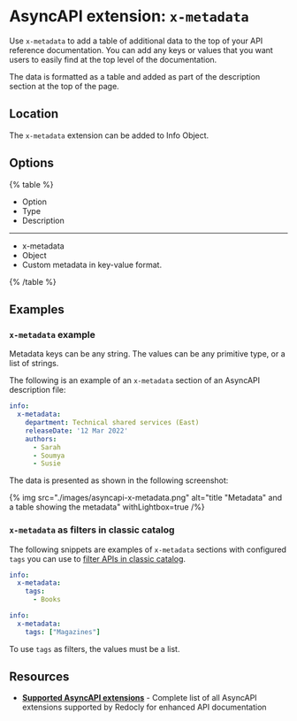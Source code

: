 # AsyncAPI extension: `x-metadata`

Use `x-metadata` to add a table of additional data to the top of your API reference documentation.
You can add any keys or values that you want users to easily find at the top level of the documentation.

The data is formatted as a table and added as part of the description section at the top of the page.

## Location

The `x-metadata` extension can be added to Info Object.

## Options

{% table %}

- Option
- Type
- Description

---

- x-metadata
- Object
- Custom metadata in key-value format.

{% /table %}

## Examples

### `x-metadata` example

Metadata keys can be any string.
The values can be any primitive type, or a list of strings.

The following is an example of an `x-metadata` section of an AsyncAPI description file:

```yaml
info:
  x-metadata:
    department: Technical shared services (East)
    releaseDate: '12 Mar 2022'
    authors:
      - Sarah
      - Soumya
      - Susie
```

The data is presented as shown in the following screenshot:

{% img
  src="./images/asyncapi-x-metadata.png"
  alt="title \"Metadata\" and a table showing the metadata"
  withLightbox=true
/%}

### `x-metadata` as filters in classic catalog

The following snippets are examples of `x-metadata` sections with configured `tags` you can use to [filter APIs in classic catalog](../../../config/catalog-classic.md#x-metadata-filters-in-classic-catalog).

```yaml {% title="books-api.yaml" %}
info:
  x-metadata:
    tags:
      - Books
```

```yaml {% title="magazines-api.yaml" %}
info:
  x-metadata:
    tags: ["Magazines"]
```

To use `tags` as filters, the values must be a list.

## Resources

- **[Supported AsyncAPI extensions](./index.md)** - Complete list of all AsyncAPI extensions supported by Redocly for enhanced API documentation
